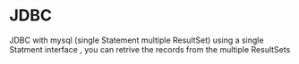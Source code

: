 # JDBC
JDBC with mysql (single Statement multiple ResultSet)
using a single Statment interface , you can retrive the records from the multiple ResultSets
